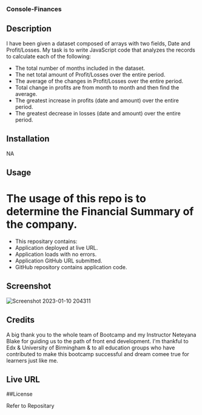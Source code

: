 
### Console-Finances

## Description

I have been given a dataset composed of arrays with two fields, Date and Profit/Losses. My task is to write JavaScript code that analyzes the records to calculate each of the following:

- The total number of months included in the dataset.
- The net total amount of Profit/Losses over the entire period.
- The average of the changes in Profit/Losses over the entire period.
- Total change in profits are from month to month and then find the average.
- The greatest increase in profits (date and amount) over the entire period.
- The greatest decrease in losses (date and amount) over the entire period.

## Installation

NA

## Usage

# The usage of this repo is to determine the Financial Summary of the company.
- This repositary contains: 
- Application deployed at live URL.
- Application loads with no errors.
- Application GitHub URL submitted.
- GitHub repository contains application code.

##  Screenshot

![Screenshot 2023-01-10 204311](https://user-images.githubusercontent.com/113493756/211657567-3c2e871f-19df-4e19-967d-a7abd9a97807.png)

## Credits

A big thank you to the whole team of Bootcamp and my Instructor Neteyana Blake for guiding us to the path of front end development. I'm thankful to Edx & University of Birmingham & to all education groups who have contributed to make this bootcamp successful and dream comee true for learners just like me.


## Live URL


##License

Refer to Repositary
